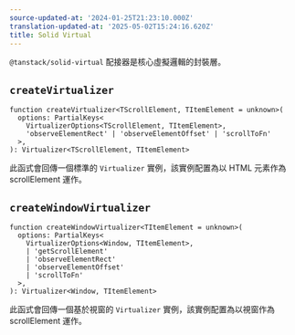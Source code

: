 ```yaml
---
source-updated-at: '2024-01-25T21:23:10.000Z'
translation-updated-at: '2025-05-02T15:24:16.620Z'
title: Solid Virtual
---
```

`@tanstack/solid-virtual` 配接器是核心虛擬邏輯的封裝層。

## `createVirtualizer`

```tsx
function createVirtualizer<TScrollElement, TItemElement = unknown>(
  options: PartialKeys<
    VirtualizerOptions<TScrollElement, TItemElement>,
    'observeElementRect' | 'observeElementOffset' | 'scrollToFn'
  >,
): Virtualizer<TScrollElement, TItemElement>
```

此函式會回傳一個標準的 `Virtualizer` 實例，該實例配置為以 HTML 元素作為 scrollElement 運作。

## `createWindowVirtualizer`

```tsx
function createWindowVirtualizer<TItemElement = unknown>(
  options: PartialKeys<
    VirtualizerOptions<Window, TItemElement>,
    | 'getScrollElement'
    | 'observeElementRect'
    | 'observeElementOffset'
    | 'scrollToFn'
  >,
): Virtualizer<Window, TItemElement>
```

此函式會回傳一個基於視窗的 `Virtualizer` 實例，該實例配置為以視窗作為 scrollElement 運作。
